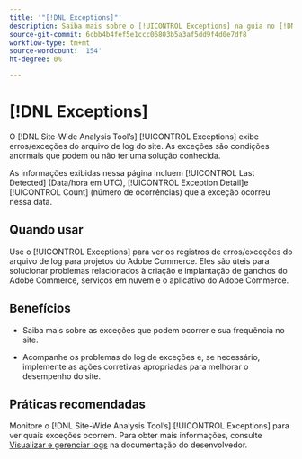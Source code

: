 ```yaml
---
title: '"[!DNL Exceptions]"'
description: Saiba mais sobre o [!UICONTROL Exceptions] na guia no [!DNL Site-Wide Analysis Tool], quando usá-lo, seus benefícios e práticas recomendadas.
source-git-commit: 6cbb4b4fef5e1ccc06803b5a3af5dd9f4d0e7df8
workflow-type: tm+mt
source-wordcount: '154'
ht-degree: 0%

---
```


# [!DNL Exceptions]

O [!DNL Site-Wide Analysis Tool’s] [!UICONTROL Exceptions] exibe erros/exceções do arquivo de log do site. As exceções são condições anormais que podem ou não ter uma solução conhecida.

As informações exibidas nessa página incluem [!UICONTROL Last Detected] (Data/hora em UTC), [!UICONTROL Exception Detail]e [!UICONTROL Count] (número de ocorrências) que a exceção ocorreu nessa data.

## Quando usar

Use o [!UICONTROL Exceptions] para ver os registros de erros/exceções do arquivo de log para projetos do Adobe Commerce. Eles são úteis para solucionar problemas relacionados à criação e implantação de ganchos do Adobe Commerce, serviços em nuvem e o aplicativo do Adobe Commerce.

## Benefícios

* Saiba mais sobre as exceções que podem ocorrer e sua frequência no site.

* Acompanhe os problemas do log de exceções e, se necessário, implemente as ações corretivas apropriadas para melhorar o desempenho do site.

## Práticas recomendadas

Monitore o [!DNL Site-Wide Analysis Tool’s] [!UICONTROL Exceptions] para ver quais exceções ocorrem. Para obter mais informações, consulte [Visualizar e gerenciar logs](https://devdocs.magento.com/cloud/project/log-locations.html) na documentação do desenvolvedor.
